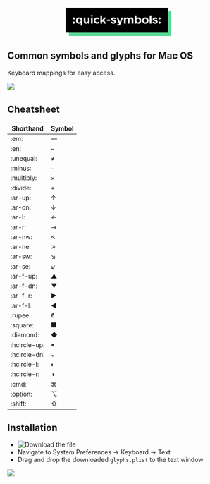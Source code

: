 <p align="center">
<img src="https://raw.githubusercontent.com/thelittlewonder/quicksymbols/docs/logo.png?token=AESWG6ST7SVNPGGVIDVPUSC7GI7UI" alt="Quick Symbols" height="64px"/>
</p>

## Common symbols and glyphs for Mac OS
Keyboard mappings for easy access.

<img src="https://github.com/thelittlewonder/quicksymbols/blob/docs/irl.gif?raw=true"/>

## Cheatsheet
Shorthand | Symbol |
--- | --- |
:em: | — |
:en: | – |
:unequal: | ≠ |
:minus: | − |
:multiply: | × |
:divide: | ÷ |
:ar-up: | ↑ |
:ar-dn: | ↓ |
:ar-l: | ← |
:ar-r: | → |
:ar-nw: | ↖ |
:ar-ne: | ↗ |
:ar-sw: | ↘ |
:ar-se: | ↙ |
:ar-f-up: | ▲ |
:ar-f-dn: | ▼ |
:ar-f-r: | ▶ |
:ar-f-l: | ◀ |
:rupee: | ₹ |
:square: | ■ |
:diamond: | ◆ |
:hcircle-up: | ◓ |
:hcircle-dn: | ◒ |
:hcircle-l: | ◐ |
:hcircle-r: | ◑ |
:cmd: | ⌘ |
:option: | ⌥ |
:shift: | ⇧ |

## Installation
* ![Download the file]()
* Navigate to System Preferences → Keyboard → Text 
* Drag and drop the downloaded `glyphs.plist` to the text window
<img src="https://github.com/thelittlewonder/quicksymbols/blob/docs/demo.gif?raw=true"/>
